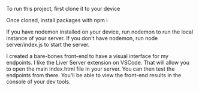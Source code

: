 To run this project, first clone it to your device

Once cloned, install packages with npm i

If you have nodemon installed on your device, run nodemon to run the local instance of your server. If you don't have nodemon, run node server/index.js to start the server. 

I created a bare-bones front-end to have a visual interface for my endpoints. I like the Liver Server extension on VSCode. That will allow you to open the main index.html file in your server. You can then test the endpoints from there. You'll be able to view the front-end results in the console of your dev tools. 